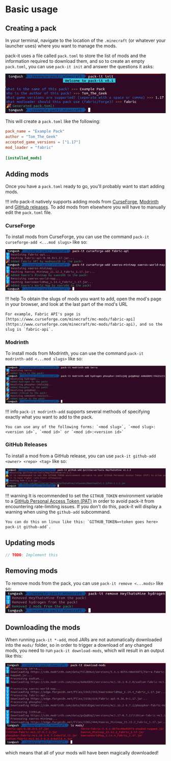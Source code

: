 # Basic usage

## Creating a pack
In your terminal, navigate to the location of the `.minecraft` (or whatever your launcher uses) where you want to manage the mods.

pack-it uses a file called `pack.toml` to store the list of mods and the information required to download them,
and so to create an empty `pack.toml`, you can use `pack-it init` and answer the questions it asks:

![pack-it init](./images/init.png)

This will create a `pack.toml` like the following:
```toml
pack_name = "Example Pack"
author = "Tom_The_Geek"
accepted_game_versions = ["1.17"]
mod_loader = "fabric"

[installed_mods]
```

## Adding mods
Once you have a `pack.toml` ready to go, you'll probably want to start adding mods.

!!! info
    pack-it natively supports adding mods from [CurseForge](https://curseforge.com/minecraft/mc-mods), [Modrinth](https://modrinth.com/mods/) and [GitHub releases](https://github.com). To add mods from elsewhere you will have to manually edit the `pack.toml` file.

### CurseForge

To install mods from CurseForge, you can use the command `pack-it curseforge-add <...mod slugs>` like so:

![pack-it curseforge-add](./images/cf-add.png)

!!! help
    To obtain the slugs of mods you want to add, open the mod's page in your browser, and look at the last part of the mod's URL

    For example, Fabric API's page is [https://www.curseforge.com/minecraft/mc-mods/fabric-api](https://www.curseforge.com/minecraft/mc-mods/fabric-api), and so the slug is `fabric-api`.

### Modrinth

To install mods from Modrinth, you can use the command `pack-it modrinth-add <...mod slugs>` like so:

![pack-it modrinth-add](./images/mr-add.png)

!!! info
    `pack-it modrinth-add` supports several methods of specifying exactly what you want to add to the pack.

    You can use any of the following forms: `<mod slug>`, `<mod slug>:<version id>`, `<mod id>` or `<mod id>:<version id>`

### GitHub Releases

To install a mod from a GitHub release, you can use `pack-it github-add <owner> <repo> <tag>` like so:

![pack-it github-add](./images/gh-add.png)

!!! warning
    It is recommended to set the `GITHUB_TOKEN` environment variable to a [GitHub Personal Access Token (PAT)](https://github.com/settings/tokens) in order to avoid pack-it from encountering rate-limiting issues. If you don't do this, pack-it will display a warning when using the `github-add` subcommand.
    
    You can do this on linux like this: `GITHUB_TOKEN=<token goes here> pack-it github-add`.

## Updating mods
```rust
// TODO: Implement this
```

## Removing mods

To remove mods from the pack, you can use `pack-it remove <...mods>` like so:
![pack-it remove](./images/remove.png)

## Downloading the mods

When running `pack-it *-add`, mod JARs are not automatically downloaded into the `mods/` folder, so in order to trigger a download of any changed mods, you need to run `pack-it download-mods`, which will result in an output like this:

![pack-it download-mods](./images/download-mods.png)

which means that all of your mods will have been magically downloaded!
